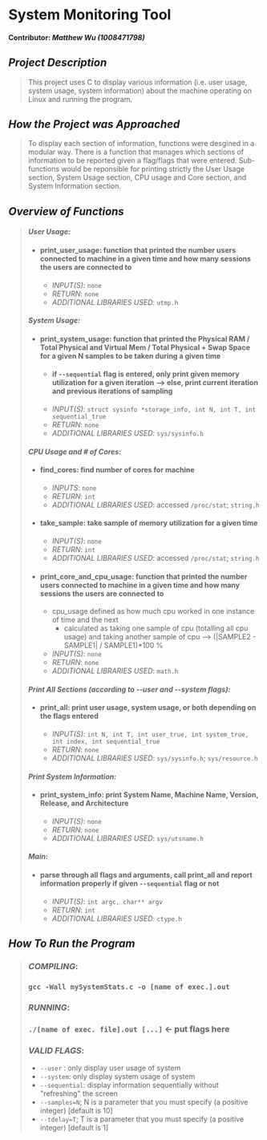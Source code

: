 # **System Monitoring Tool**
#### Contributor: _Matthew Wu (1008471798)_

## _**Project Description**_
> This project uses C to display various information (i.e. user usage, system usage, system information) about the machine operating on Linux and running the program.


## _**How the Project was Approached**_
> To display each section of information, functions were desgined in a modular way. There is a function that manages which sections of information to be reported given a flag/flags that were entered. Sub-functions would be reponsible for printing strictly the User Usage section, System Usage section, CPU usage and Core section, and System Information section.

## _**Overview of Functions**_
> #### _**User Usage**:_
> * #### **print_user_usage**: function that printed the number users connected to machine in a given time and how many sessions the users are connected to
>   * _INPUT(S)_: `none`
>   * _RETURN_: `none`
>   * _ADDITIONAL LIBRARIES USED_: `utmp.h`
> #### _**System Usage**:_
> * ####  **print_system_usage**: function that printed the Physical RAM / Total Physical and Virtual Mem / Total Physical + Swap Space for a given N samples to be taken during a given time
>   * ####   if `--sequential` flag is entered, only print given memory utilization for a given iteration --> else, print current iteration and previous iterations of sampling
>   * _INPUT(S)_: `struct sysinfo *storage_info, int N, int T, int sequential_true`
>   * _RETURN_: `none`
>   * _ADDITIONAL LIBRARIES USED_: `sys/sysinfo.h`
> #### _**CPU Usage and # of Cores**:_
> * #### **find_cores**: find number of cores for machine
>   * _INPUTS_: `none`
>   * _RETURN_: `int`
>   * _ADDITIONAL LIBRARIES USED_: accessed `/proc/stat`; `string.h`
> * #### **take_sample**: take sample of memory utilization for a given time
>   * _INPUT(S)_: `none`
>   * _RETURN_: `int`
>   * _ADDITIONAL LIBRARIES USED_: accessed `/proc/stat`; `string.h`
> * #### **print_core_and_cpu_usage**: function that printed the number users connected to machine in a given time and how many sessions the users are connected to
>   * cpu_usage defined as how much cpu worked in one instance of time and the next
>     * calculated as taking one sample of cpu (totalling all cpu usage) and taking another sample of cpu --> (|SAMPLE2 - SAMPLE1| / SAMPLE1)*100 % 
>   * _INPUT(S)_: `none`
>   * _RETURN_: `none`
>   * _ADDITIONAL LIBRARIES USED_: `math.h`
> #### _**Print All Sections** (according to --user and --system flags):_
> * #### **print_all**: print user usage, system usage, or both depending on the flags entered
>   * _INPUT(S)_: `int N, int T, int user_true, int system_true, int index, int sequential_true`
>   * _RETURN_: `none`
>   * _ADDITIONAL LIBRARIES USED_: `sys/sysinfo.h`; `sys/resource.h` 
> #### _**Print System Information**:_
> * #### **print_system_info**: print System Name, Machine Name, Version, Release, and Architecture
>   * _INPUT(S)_: `none`
>   * _RETURN_: `none`
>   * _ADDITIONAL LIBRARIES USED_: `sys/utsname.h`
> #### _**Main**:_
> * #### parse through all flags and arguments, call print_all and report information properly if given `--sequential` flag or not
>   * _INPUT(S)_: `int argc, char** argv`
>   * _RETURN_: `int`
>   * _ADDITIONAL LIBRARIES USED_: `ctype.h`

## _**How To Run the Program**_
> ### _**COMPILING**_: 
> ### `gcc -Wall mySystemStats.c -o [name of exec.].out`
> ### _**RUNNING**_: 
> ### `./[name of exec. file].out [...]` <-  put flags here
> ### _**VALID FLAGS**_: 
> * `--user` : only display user usage of system
> * `--system`: only display system usage of system
> * `--sequential`: display information sequentially without "refreshing" the screen   
> * `--samples=N`; N is a parameter that you must specify (a positive integer) [default is 10]
> * `--tdelay=T`; T is a parameter that you must specify (a positive integer) [default is 1]